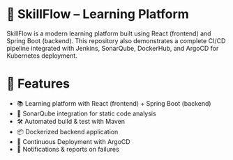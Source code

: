 # 🚀 SkillFlow – Learning Platform
SkillFlow is a modern learning platform built using React (frontend) and Spring Boot (backend).
This repository also demonstrates a complete CI/CD pipeline integrated with Jenkins, SonarQube, DockerHub, and ArgoCD for Kubernetes deployment.
# 📌 Features
- 📚 Learning platform with React (frontend) + Spring Boot (backend)
- 🔐 SonarQube integration for static code analysis
- 🛠️ Automated build & test with Maven
- 📦 Dockerized backend application
- 🚀 Continuous Deployment with ArgoCD
- 🔔 Notifications & reports on failures
